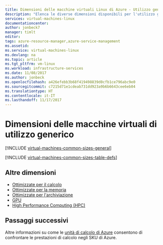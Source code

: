 ```yaml
---
title: Dimensioni delle macchine virtuali Linux di Azure - Utilizzo generico | Documentazione Microsoft
description: "Elenca le diverse dimensioni disponibili per l'utilizzo generico per le macchine virtuali Linux in Azure. Elenca informazioni sul numero di vCPU, dei dischi dati e delle schede di rete, nonché sulla velocità effettiva di archiviazione e sulla larghezza di banda della rete per le dimensioni di queste serie."
services: virtual-machines-linux
documentationcenter: 
author: jonbeck7
manager: timlt
editor: 
tags: azure-resource-manager,azure-service-management
ms.assetid: 
ms.service: virtual-machines-linux
ms.devlang: na
ms.topic: article
ms.tgt_pltfrm: vm-linux
ms.workload: infrastructure-services
ms.date: 11/08/2017
ms.author: jonbeck
ms.openlocfilehash: a426efebb3b68f419498839d0cfb1ce796abc9e0
ms.sourcegitcommit: c7215d71e1cdeab731dd923a9b6b6643cee6eb04
ms.translationtype: HT
ms.contentlocale: it-IT
ms.lasthandoff: 11/17/2017
---
```

# <a name="general-purpose-virtual-machine-sizes"></a>Dimensioni delle macchine virtuali di utilizzo generico


[!INCLUDE [virtual-machines-common-sizes-general](../../../includes/virtual-machines-common-sizes-general.md)]

[!INCLUDE [virtual-machines-common-sizes-table-defs](../../../includes/virtual-machines-common-sizes-table-defs.md)]


## <a name="other-sizes"></a>Altre dimensioni
- [Ottimizzate per il calcolo](../windows/sizes-compute.md)
- [Ottimizzate per la memoria](sizes-memory.md)
- [Ottimizzate per l'archiviazione](sizes-storage.md)
- [GPU](sizes-gpu.md)
- [High Performance Computing (HPC)](sizes-hpc.md)

## <a name="next-steps"></a>Passaggi successivi
Altre informazioni su come le [unità di calcolo di Azure](../windows/acu.md) consentono di confrontare le prestazioni di calcolo negli SKU di Azure.

